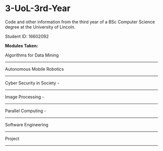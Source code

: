 # 3-UoL-3rd-Year
Code and other information from the third year of a BSc Computer Science degree at the University of Lincoln.

Student ID: 16602092 

**Modules Taken:**

Algorithms for Data Mining

---
Autonomous Mobile Robotics
 
---
Cyber Security in Society -

---
Image Processing -

---
Parallel Computing - 

---
Software Engineering

---
Project

---